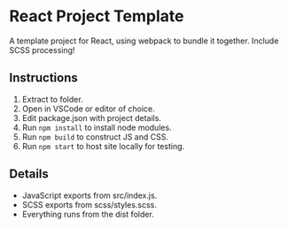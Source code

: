 # React Project Template
A template project for React, using webpack to bundle it together. Include SCSS processing!
## **Instructions**
1. Extract to folder.
2. Open in VSCode or editor of choice.
3. Edit package.json with project details.
4. Run `npm install` to install node modules.
5. Run `npm build` to construct JS and CSS.
6. Run `npm start` to host site locally for testing.
## **Details**
- JavaScript exports from src/index.js.
- SCSS exports from scss/styles.scss.
- Everything runs from the dist folder.
